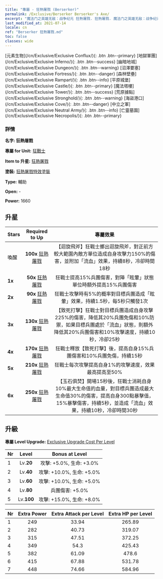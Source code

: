 ```yaml
---
title: "專屬 - 狂熱屠戮 (Berserker)"
permalink: /Exclusive/Berserker Berserker's Axe/
excerpt: "魔法门之英雄无敌：战争纪元 狂熱屠戮. 狂熱屠戮. 魔法门之英雄无敌：战争纪元 專屬 狂熱屠戮. 狂戰士 專屬."
last_modified_at: 2021-07-14
locale: cn
ref: "Berserker 狂熱屠戮.md"
toc: false
classes: wide
---
```

 [元素生物](/cn/Exclusive/Exclusive Conflux/){: .btn .btn--primary} [地獄軍團](/cn/Exclusive/Exclusive Inferno/){: .btn .btn--success} [幽暗地城](/cn/Exclusive/Exclusive Dungeon/){: .btn .btn--warning} [沼澤要塞](/cn/Exclusive/Exclusive Fortress/){: .btn .btn--danger} [森林壁壘](/cn/Exclusive/Exclusive Rampart/){: .btn .btn--info} [平原城堡](/cn/Exclusive/Exclusive Castle/){: .btn .btn--primary} [魔法塔樓](/cn/Exclusive/Exclusive Tower/){: .btn .btn--success} [荒原據點](/cn/Exclusive/Exclusive Stronghold/){: .btn .btn--warning} [海盜港口](/cn/Exclusive/Exclusive Cove/){: .btn .btn--danger} [中立之軍](/cn/Exclusive/Exclusive Neutral Army/){: .btn .btn--info} [亡靈墓園](/cn/Exclusive/Exclusive Necropolis/){: .btn .btn--primary} 

### 詳情
 **名字: 狂熱屠戮** 

 **專屬 for Unit:** [狂戰士](/cn/units/Berserker/) 

 **Item to 升星:** [狂熱屠戮](/cn/Items/con_983/)

 **塗裝:** [狂熱屠戮特效塗裝](/cn/Items/con_651/)

 **Type:** 輔助

 **Open:** -

 **Power:** 1660

## 升星

  |     Stars    |  Required to Up | 專屬效果 |
  |:-------------|:---------------:|:---------------:|
  |  喚醒  | **100x** [狂熱屠戮](/cn/Items/con_983/) | 【迴旋飛斧】狂戰士擲出迴旋飛斧，對正前方較大範圍內敵方單位造成自身攻擊力150%的傷害，並附加「流血」效果，持續8秒，冷卻時間18秒 |
  | **1x** <i class="fas fa-star"/> | **50x** [狂熱屠戮](/cn/Items/con_983/) | 狂戰士提高15%兵團傷害，對陣「眩暈」狀態單位時額外提高15%兵團傷害 |
  | **2x** <i class="fas fa-star"/> | **90x** [狂熱屠戮](/cn/Items/con_983/) | 狂戰士攻擊時有5%的概率對目標兵團造成「眩暈」效果，持續1.5秒，每5秒只觸發1次 |
  | **3x** <i class="fas fa-star"/> | **130x** [狂熱屠戮](/cn/Items/con_983/) | 【致死打擊】狂戰士對目標兵團造成自身攻擊225%的傷害，降低其20%兵團免傷和10%防禦，如果目標兵團處於「流血」狀態，則額外降低其20%兵團傷害和10%攻擊速度，持續10秒，冷卻25秒 |
  | **4x** <i class="fas fa-star"/> | **170x** [狂熱屠戮](/cn/Items/con_983/) | 狂戰士釋放【致死打擊】後，提高自身15%兵團傷害和10%兵團免傷，持續15秒 |
  | **5x** <i class="fas fa-star"/> | **210x** [狂熱屠戮](/cn/Items/con_983/) | 狂戰士每次攻擊提高自身1%的攻擊速度，效果最高提高至50% |
  | **6x** <i class="fas fa-star"/> | **250x** [狂熱屠戮](/cn/Items/con_983/) | 【玉石俱焚】開場15秒後，狂戰士消耗自身10%最大生命值的血量，對目標兵團造成最大生命值30%的傷害，提高自身300點暴擊值，15%暴擊傷害，持續5秒，並造成「流血」效果，持續10秒，冷卻時間30秒 |


## 升級
 **專屬 Level Upgrade:** [Exclusive Upgrade Cost Per Level](/Exclusive/ExclusiveUpgradeCostPerLevel/)

  |  Nr  |   Level  | Bonus at Level |
  |:-----|:--------:|:--------------:|
  | 1 | Lv.**20** | 攻擊: +5.0%, 生命: +3.0% |
  | 2 | Lv.**40** | 攻擊: +10.0%, 生命: +5.0% |
  | 3 | Lv.**60** | 攻擊: +10.0%, 生命: +5.0% |
  | 4 | Lv.**80** | 兵團傷害: +5.0% |
  | 5 | Lv.**100** | 攻擊: +15.0%, 生命: +8.0% |


  |  Nr  |  Extra Power | Extra Attack per Level | Extra HP per Level |
  |:-----|:--------:|:--------:|:--------:|
  | 1 | 249 | 33.94 | 265.89 |
  | 2 | 282 | 40.73 | 319.07 |
  | 3 | 315 | 47.51 | 372.25 |
  | 4 | 349 | 54.3 | 425.43 |
  | 5 | 382 | 61.09 | 478.6 |
  | 6 | 415 | 67.88 | 531.78 |
  | 7 | 448 | 74.66 | 584.96 |


